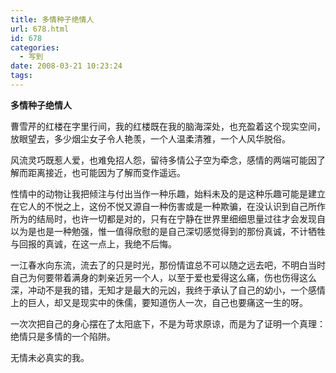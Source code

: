 ```yaml
---
title: 多情种子绝情人
url: 678.html
id: 678
categories:
  - 写到
date: 2008-03-21 10:23:24
tags:
---
```


**多情种子绝情人**

  
曹雪芹的红楼在字里行间，我的红楼既在我的脑海深处，也充盈着这个现实空间，放眼望去，多少烟尘女子令人艳羡，一个人温柔清雅，一个人风华脱俗。  
  
风流灵巧既惹人爱，也难免招人怨，留待多情公子空为牵念，感情的两端可能因了解而距离接近，也可能因为了解而变作遥远。  
  
性情中的动物让我把倾注与付出当作一种乐趣，始料未及的是这种乐趣可能是建立在它人的不悦之上，这份不悦又源自一种伤害或是一种欺骗，在没认识到自己所作所为的结局时，也许一切都是对的，只有在宁静在世界里细细思量过往才会发现自以为是也是一种勉强，惟一值得欣慰的是自己深切感觉得到的那份真诚，不计牺牲与回报的真诚，在这一点上，我绝不后悔。  
  
一江春水向东流，流去了的只是时光，那份情谊总不可以随之远去吧，不明白当时自己为何要带着满身的刺亲近另一个人，以至于爱也爱得这么痛，伤也伤得这么深，冲动不是我的错，无知才是最大的元凶，我终于承认了自己的幼小，一个感情上的巨人，却又是现实中的侏儒，要知道伤人一次，自己也要痛这一生的呀。  
  
一次次把自己的身心摆在了太阳底下，不是为苛求原谅，而是为了证明一个真理：绝情只是多情的一个陷阱。  
  
无情未必真实的我。